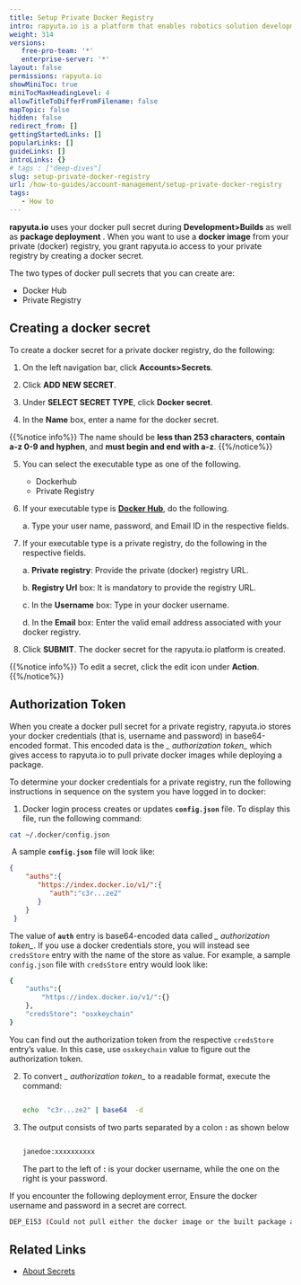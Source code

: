 ```yaml
---
title: Setup Private Docker Registry
intro: rapyuta.io is a platform that enables robotics solution development by providing the necessary software infrastructure and facilitating the interaction between multiple stakeholders who contribute to the solution development.
weight: 314
versions:
   free-pro-team: '*'
   enterprise-server: '*'
layout: false
permissions: rapyuta.io
showMiniToc: true
miniTocMaxHeadingLevel: 4
allowTitleToDifferFromFilename: false
mapTopic: false
hidden: false
redirect_from: []
gettingStartedLinks: []
popularLinks: []
guideLinks: []
introLinks: {}
# tags : ["deep-dives"]
slug: setup-private-docker-registry
url: /how-to-guides/account-management/setup-private-docker-registry
tags:
   - How to
---
```


**rapyuta.io** uses your docker pull secret during **Development>Builds** as well as **package deployment** . When you want to use a **docker image** from your private (docker) registry, you grant rapyuta.io access to your private registry by creating a docker secret.

The two types of docker pull secrets that you can create are:

* Docker Hub
* Private Registry

## Creating a docker secret

To create a docker secret for a private docker registry, do the following:

1. On the left navigation bar, click **Accounts>Secrets**.

2. Click **ADD NEW SECRET**.

3. Under **SELECT SECRET TYPE**, click **Docker secret**.

4. In the **Name** box, enter a name for the docker secret. 

{{%notice info%}}
 The name should be **less than 253 characters**, **contain a-z 0-9 and hyphen**,  and **must begin and end with a-z**.
{{%/notice%}}
 
5. You can select the executable type as one of the following.
   * Dockerhub
   * Private Registry

6. If your executable type is [**Docker Hub**](https://hub.docker.com/), do the following.

   a. Type your user name, password, and Email ID in the respective fields.

7. If your executable type is a private registry, do the following in the respective fields.

   a. **Private registry**: Provide the private (docker) registry URL.

   b. **Registry Url** box: It is mandatory to provide the registry URL.

   c. In the **Username** box: Type in your docker username.

   d. In the **Email** box: Enter the valid email address associated with your docker registry.

8. Click **SUBMIT**. The docker secret for the rapyuta.io platform is created.

{{%notice info%}}
  To edit a secret, click the edit icon under **Action**.
{{%/notice%}}

## Authorization Token

When you create a docker pull secret for a private registry, rapyuta.io stores your docker credentials (that is, username and password) in base64-encoded format. This encoded data is the *_ authorization token_* which gives access to rapyuta.io to pull private docker images while deploying a package.

To determine your docker credentials for a private registry, run the following instructions in sequence on the system you have logged in to docker:

1. Docker login process creates or updates **`config.json`** file. To display this file, run the  following command:

```bash
cat ~/.docker/config.json
```
​    A sample **`config.json`** file will look like:

   ```json
   {
       "auths":{
          "https://index.docker.io/v1/":{
             "auth":"c3r...ze2"
          }
       }
    }
   ```

The value of **`auth`** entry is base64-encoded data called *_ authorization token_*. If you use a docker credentials store, you will instead see `credsStore` entry with the name of the store as value. For example, a sample `config.json` file with `credsStore` entry would look like:

   ```bash
   {
       "auths":{
           "https://index.docker.io/v1/":{}
       },
       "credsStore": "osxkeychain"
   }
   ```

   You can find out the authorization token from the respective  `credsStore` entry’s value. In this case, use `osxkeychain` value to figure out the authorization token.

2. To convert *_ authorization token_* to a readable format, execute the command:

   ```bash

   echo  "c3r...ze2" | base64  -d

   ```

3. The output consists of two parts separated by a colon **:** as shown below

   ```bash

   janedoe:xxxxxxxxxx

   ```

   The part to the left of **:** is your docker username, while the one on the right is your password.

 If you encounter the following deployment error, Ensure the docker username and password in a secret are correct.

  ```bash
  DEP_E153 (Could not pull either the docker image or the built package artifact for the component on the cloud)
  ```

## Related Links

* [About Secrets](/1_understanding-rio/12_core-concepts/#secrets)